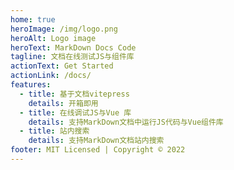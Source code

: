 ```yaml
---
home: true
heroImage: /img/logo.png
heroAlt: Logo image
heroText: MarkDown Docs Code
tagline: 文档在线测试JS与组件库
actionText: Get Started
actionLink: /docs/
features:
  - title: 基于文档vitepress
    details: 开箱即用
  - title: 在线调试JS与Vue 库
    details: 支持MarkDown文档中运行JS代码与Vue组件库
  - title: 站内搜索
    details: 支持MarkDown文档站内搜索
footer: MIT Licensed | Copyright © 2022
---
```

